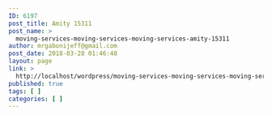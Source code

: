 ```yaml
---
ID: 6197
post_title: Amity 15311
post_name: >
  moving-services-moving-services-moving-services-amity-15311
author: mrgabonijeff@gmail.com
post_date: 2018-03-28 01:46:48
layout: page
link: >
  http://localhost/wordpress/moving-services-moving-services-moving-services-amity-15311/
published: true
tags: [ ]
categories: [ ]
---
```

